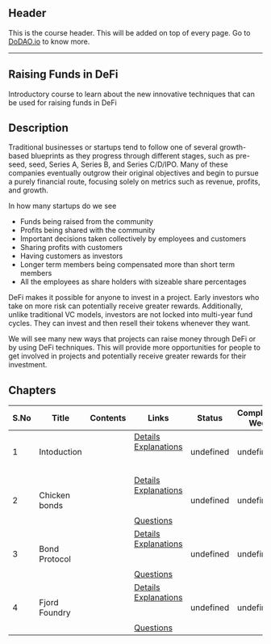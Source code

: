 ## Header
This is the course header. This will be added on top of every page. Go to [DoDAO.io](https://www.dodao.io) to know more.

 ---

 ## Raising Funds in DeFi
 Introductory course to learn about the new innovative techniques that can be used for raising funds in DeFi

 
 ## Description
 Traditional businesses or startups tend to follow one of several growth-based blueprints as they progress through different stages, such as pre-seed, seed, Series A, Series B, and Series C/D/IPO. Many of these companies eventually outgrow their original objectives and begin to pursue a purely financial route, focusing solely on metrics such as revenue, profits, and growth.

In how many startups do we see
- Funds being raised from the community
- Profits being shared with the community
- Important decisions taken collectively by employees and customers
- Sharing profits with customers
- Having customers as investors
- Longer term members being compensated more than short term members
- All the employees as share holders with sizeable share percentages

DeFi makes it possible for anyone to invest in a project. Early investors who take on more risk can potentially receive greater rewards. Additionally, unlike traditional VC models, investors are not locked into multi-year fund cycles. They can invest and then resell their tokens whenever they want. 

We will see many new ways that projects can raise money through DeFi or by using DeFi techniques. This will provide more opportunities for people to get involved in projects and potentially receive greater rewards for their investment.
 
 ## Chapters
 
 | S.No        | Title       | Contents   | Links      | Status      | Completion Week |
 | ----------- | ----------- |----------- |----------- | ----------- | ----------- |
 | 1      | Intoduction | | [Details](generated/topics/intoduction.md) <br/> [Explanations](generated/explanations/intoduction.md) <br/>  <br/>  <br/>  | undefined | undefined |
 | 2      | Chicken bonds | | [Details](generated/topics/chicken-bonds.md) <br/> [Explanations](generated/explanations/chicken-bonds.md) <br/>  <br/>  <br/> [Questions](generated/questions/chicken-bonds.md) | undefined | undefined |
 | 3      | Bond Protocol | | [Details](generated/topics/bond-protocol.md) <br/> [Explanations](generated/explanations/bond-protocol.md) <br/>  <br/>  <br/> [Questions](generated/questions/bond-protocol.md) | undefined | undefined |
 | 4      | Fjord Foundry | | [Details](generated/topics/fjord-foundry.md) <br/> [Explanations](generated/explanations/fjord-foundry.md) <br/>  <br/>  <br/> [Questions](generated/questions/fjord-foundry.md) | undefined | undefined | 
